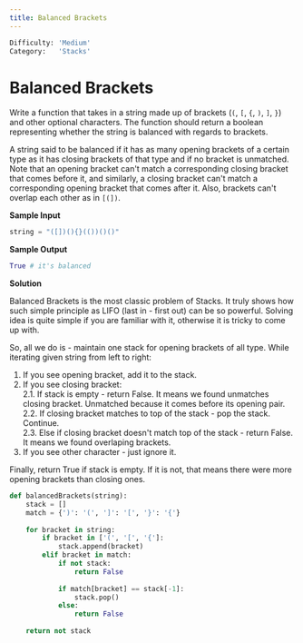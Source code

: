 ```yaml
---
title: Balanced Brackets
---
```


```python
Difficulty: 'Medium'
Category:   'Stacks'
```
# Balanced Brackets
Write a function that takes in a string made up of brackets (`(`, `[`, `{`, `)`, `]`, `}`) and other optional characters. The function should return a boolean representing whether the string is balanced with regards to brackets.

A string said to be balanced if it has as many opening brackets of a certain type as it has closing brackets of that type and if no bracket is unmatched. Note that an opening bracket can't match a corresponding closing bracket that comes before it, and similarly, a closing bracket can't match a corresponding opening bracket that comes after it. Also, brackets can't overlap each other as in `[(])`.

**Sample Input**
```python
string = "([])(){}(())()()"
```

**Sample Output**
```python
True # it's balanced
```

**Solution**

Balanced Brackets is the most classic problem of Stacks. It truly shows how such simple principle as LIFO (last in - first out) can be so powerful. Solving idea is quite simple if you are familiar with it, otherwise it is tricky to come up with.

So, all we do is - maintain one stack for opening brackets of all type. While iterating given string from left to right:
1. If you see opening bracket, add it to the stack.
2. If you see closing bracket:<br>
    2.1. If stack is empty - return False. It means we found unmatches closing bracket. Unmatched because it              comes before its opening pair.<br>
    2.2. If closing bracket matches to top of the stack - pop the stack. Continue.<br>
    2.3. Else if closing bracket doesn't match top of the stack - return False. It means we found overlaping                      brackets.
3. If you see other character - just ignore it.

Finally, return True if stack is empty. If it is not, that means there were more opening brackets than closing ones.  
```python
def balancedBrackets(string):
    stack = []
    match = {')': '(', ']': '[', '}': '{'}
	
    for bracket in string:
        if bracket in ['(', '[', '{']:
            stack.append(bracket)
        elif bracket in match:
            if not stack:
                return False
			
            if match[bracket] == stack[-1]:
                stack.pop()
            else:
                return False
	
    return not stack
```
